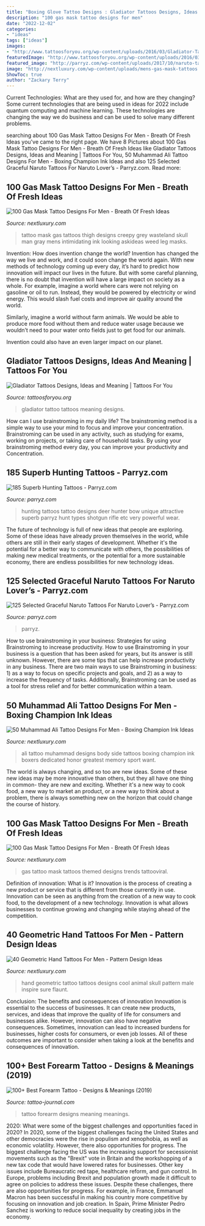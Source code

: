 ```yaml
---
title: "Boxing Glove Tattoo Designs : Gladiator Tattoos Designs, Ideas And Meaning"
description: "100 gas mask tattoo designs for men"
date: "2022-12-02"
categories:
- "ideas"
tags: ["ideas"]
images:
- "http://www.tattoosforyou.org/wp-content/uploads/2016/03/Gladiator-Tattoo-Ideas.jpg"
featuredImage: "http://www.tattoosforyou.org/wp-content/uploads/2016/03/Gladiator-Tattoo-Ideas.jpg"
featured_image: "http://parryz.com/wp-content/uploads/2017/10/naruto-tattoo-89.jpg"
image: "http://nextluxury.com/wp-content/uploads/mens-gas-mask-tattoos.jpg"
ShowToc: true
author: "Zackary Terry"
---
```



Current Technologies: What are they used for, and how are they changing?
Some current technologies that are being used in ideas for 2022 include quantum computing and machine learning. These technologies are changing the way we do business and can be used to solve many different problems.

	

		
searching about 100 Gas Mask Tattoo Designs For Men - Breath Of Fresh Ideas you've came to the right page. We have 8 Pictures about 100 Gas Mask Tattoo Designs For Men - Breath Of Fresh Ideas like Gladiator Tattoos Designs, Ideas and Meaning | Tattoos For You, 50 Muhammad Ali Tattoo Designs For Men - Boxing Champion Ink Ideas and also 125 Selected Graceful Naruto Tattoos For Naruto Lover’s - Parryz.com. Read more:
		
    
## 100 Gas Mask Tattoo Designs For Men - Breath Of Fresh Ideas

<img loading=lazy src="http://nextluxury.com/wp-content/uploads/mens-gas-mask-tattoos.jpg" onerror="this.onerror=null;this.src='https://tse3.mm.bing.net/th?id=OIP.Vtl-Y74QM0IaYRljTH6tfgHaHa&amp;pid=15.1';" alt="100 Gas Mask Tattoo Designs For Men - Breath Of Fresh Ideas">

_Source: nextluxury.com_

>tattoo mask gas tattoos thigh designs creepy grey wasteland skull man gray mens intimidating ink looking askideas weed leg masks. 

	

Invention: How does invention change the world?
Invention has changed the way we live and work, and it could soon change the world again. With new methods of technology coming up every day, it’s hard to predict how innovation will impact our lives in the future. But with some careful planning, there is no doubt that invention will have a large impact on society as a whole. 
For example, imagine a world where cars were not relying on gasoline or oil to run. Instead, they would be powered by electricity or wind energy. This would slash fuel costs and improve air quality around the world. 

Similarly, imagine a world without farm animals. We would be able to produce more food without them and reduce water usage because we wouldn’t need to pour water onto fields just to get food for our animals. 

 Invention could also have an even larger impact on our planet.

    
## Gladiator Tattoos Designs, Ideas And Meaning | Tattoos For You

<img loading=lazy src="http://www.tattoosforyou.org/wp-content/uploads/2016/03/Gladiator-Tattoo-Ideas.jpg" onerror="this.onerror=null;this.src='https://tse2.mm.bing.net/th?id=OIP.vpADYlghdkoJ-qdazxOF_QHaLJ&amp;pid=15.1';" alt="Gladiator Tattoos Designs, Ideas and Meaning | Tattoos For You">

_Source: tattoosforyou.org_

>gladiator tattoo tattoos meaning designs. 

	

How can I use brainstroming in my daily life?
The brainstroming method is a simple way to use your mind to focus and improve your concentration. Brainstroming can be used in any activity, such as studying for exams, working on projects, or taking care of household tasks. By using your brainstroming method every day, you can improve your productivity and Concentration.

    
## 185 Superb Hunting Tattoos - Parryz.com

<img loading=lazy src="http://parryz.com/wp-content/uploads/2017/10/hunter-deer-hunting-tattoo.jpg" onerror="this.onerror=null;this.src='https://tse2.mm.bing.net/th?id=OIP.a31lZ6He4bhaiPQiEzbLUQHaHa&amp;pid=15.1';" alt="185 Superb Hunting Tattoos - Parryz.com">

_Source: parryz.com_

>hunting tattoos tattoo designs deer hunter bow unique attractive superb parryz hunt types shotgun rifle etc very powerful wear. 

	

The future of technology is full of new ideas that people are exploring. Some of these ideas have already proven themselves in the world, while others are still in their early stages of development. Whether it's the potential for a better way to communicate with others, the possibilities of making new medical treatments, or the potential for a more sustainable economy, there are endless possibilities for new technology ideas.

    
## 125 Selected Graceful Naruto Tattoos For Naruto Lover’s - Parryz.com

<img loading=lazy src="http://parryz.com/wp-content/uploads/2017/10/naruto-tattoo-89.jpg" onerror="this.onerror=null;this.src='https://tse4.mm.bing.net/th?id=OIP.RCkotojAzEqcbPupVamDkwHaHa&amp;pid=15.1';" alt="125 Selected Graceful Naruto Tattoos For Naruto Lover’s - Parryz.com">

_Source: parryz.com_

>parryz. 

	

How to use brainstroming in your business: Strategies for using Brainstroming to increase productivity.
How to use Brainstroming in your business is a question that has been asked for years, but its answer is still unknown. However, there are some tips that can help increase productivity in any business. 
There are two main ways to use Brainstroming in business: 1) as a way to focus on specific projects and goals, and 2) as a way to increase the frequency of tasks. Additionally, Brainstroming can be used as a tool for stress relief and for better communication within a team.

    
## 50 Muhammad Ali Tattoo Designs For Men - Boxing Champion Ink Ideas

<img loading=lazy src="http://nextluxury.com/wp-content/uploads/guys-muhammad-ali-tattoo-designs-on-rib-cage-side-of-body.jpg" onerror="this.onerror=null;this.src='https://tse2.mm.bing.net/th?id=OIP.SjnjfwgFjZlHNTbB1xwm6wHaJ4&amp;pid=15.1';" alt="50 Muhammad Ali Tattoo Designs For Men - Boxing Champion Ink Ideas">

_Source: nextluxury.com_

>ali tattoo muhammad designs body side tattoos boxing champion ink boxers dedicated honor greatest memory sport want. 

	

The world is always changing, and so too are new ideas. Some of these new ideas may be more innovative than others, but they all have one thing in common- they are new and exciting. Whether it's a new way to cook food, a new way to market an product, or a new way to think about a problem, there is always something new on the horizon that could change the course of history.

    
## 100 Gas Mask Tattoo Designs For Men - Breath Of Fresh Ideas

<img loading=lazy src="http://nextluxury.com/wp-content/uploads/gas-mask-themed-tattoos-for-gentlemene.jpg" onerror="this.onerror=null;this.src='https://tse2.mm.bing.net/th?id=OIP.YA_4DHUohEkBFpI96JMYrwHaHa&amp;pid=15.1';" alt="100 Gas Mask Tattoo Designs For Men - Breath Of Fresh Ideas">

_Source: nextluxury.com_

>gas tattoo mask tattoos themed designs trends tattooviral. 

	

Definition of innovation: What is it?
Innovation is the process of creating a new product or service that is different from those currently in use. Innovation can be seen as anything from the creation of a new way to cook food, to the development of a new technology. Innovation is what allows businesses to continue growing and changing while staying ahead of the competition.

    
## 40 Geometric Hand Tattoos For Men - Pattern Design Ideas

<img loading=lazy src="http://nextluxury.com/wp-content/uploads/male-cool-animal-skull-geometric-hand-tattoo-ideas.jpg" onerror="this.onerror=null;this.src='https://tse2.mm.bing.net/th?id=OIP.7N1EVdQhO9vgxAAX3gv-HAHaHa&amp;pid=15.1';" alt="40 Geometric Hand Tattoos For Men - Pattern Design Ideas">

_Source: nextluxury.com_

>hand geometric tattoo tattoos designs cool animal skull pattern male inspire sure flaunt. 

	

Conclusion: The benefits and consequences of innovation
Innovation is essential to the success of businesses. It can create new products, services, and ideas that improve the quality of life for consumers and businesses alike. However, innovation can also have negative consequences. Sometimes, innovation can lead to increased burdens for businesses, higher costs for consumers, or even job losses. All of these outcomes are important to consider when taking a look at the benefits and consequences of innovation.

    
## 100+ Best Forearm Tattoo - Designs &amp; Meanings (2019)

<img loading=lazy src="http://tattoo-journal.com/wp-content/uploads/2015/07/forearm-tattoo-26.jpg" onerror="this.onerror=null;this.src='https://tse2.mm.bing.net/th?id=OIP.BgJcB4ncn-wjNozQ27bLZQHaJ4&amp;pid=15.1';" alt="100+ Best Forearm Tattoo - Designs &amp; Meanings (2019)">

_Source: tattoo-journal.com_

>tattoo forearm designs meaning meanings. 

	

2020: What were some of the biggest challenges and opportunities faced in 2020?
In 2020, some of the biggest challenges facing the United States and other democracies were the rise in populism and xenophobia, as well as economic volatility. However, there also opportunities for progress. The biggest challenge facing the US was the increasing support for secessionist movements such as the "Brexit" vote in Britain and the workshopping of a new tax code that would have lowered rates for businesses. Other key issues include Bureaucratic red tape, healthcare reform, and gun control. In Europe, problems including Brexit and population growth made it difficult to agree on policies to address these issues. Despite these challenges, there are also opportunities for progress. For example, in France, Emmanuel Macron has been successful in making his country more competitive by focusing on innovation and job creation. In Spain, Prime Minister Pedro Sanchez is working to reduce social inequality by creating jobs in the economy.

